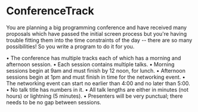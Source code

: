 # ConferenceTrack

You are planning a big programming conference and have received many proposals which have passed the initial screen process but you're having trouble fitting them into the time constraints of the day -- there are so many possibilities! So you write a program to do it for you.

•	The conference has multiple tracks each of which has a morning and afternoon session.
•	Each session contains multiple talks.
•	Morning sessions begin at 9am and must finish by 12 noon, for lunch.
•	Afternoon sessions begin at 1pm and must finish in time for the networking event.
•	The networking event can start no earlier than 4:00 and no later than 5:00.
•	No talk title has numbers in it.
•	All talk lengths are either in minutes (not hours) or lightning (5 minutes).
•	Presenters will be very punctual; there needs to be no gap between sessions.